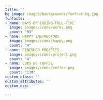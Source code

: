 ```yaml
---
title: ''
bg_image: images/backgrounds/funfact-bg.jpg
funfacts:
- name: DAYS OF CODING FULL-TIME
  image: images/icons/works.png
  count: "93"
- name: HAPPY INSTRUCTORS
  image: images/icons/happy.png
  count: "4"
- name: FINISHED PROJECTS
  image: images/icons/project.png
  count: "4"
- name: CUPS OF COFFEE
  image: images/icons/coffee.png
  count: "138"
custom_class: ''
custom_attributes: ''
custom_css: ''

---
```

